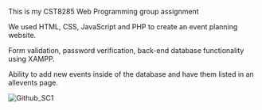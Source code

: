 This is my CST8285 Web Programming group assignment

We used HTML, CSS, JavaScript and PHP to create an event planning website.

Form validation, password verification, back-end database functionality using XAMPP.

Ability to add new events inside of the database and have them listed in an allevents page.

![Github_SC1](https://github.com/user-attachments/assets/f25ec421-f1aa-439b-96ef-4e758d5f6df2)
